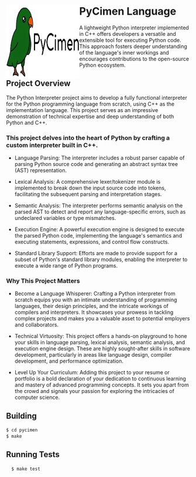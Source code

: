 <div>
  <img src="picture.jpeg" alt="Python Logo" align="left" width="200" height="200">
  <h1>PyCimen Language</h1>
</div>

A lightweight Python interpreter implemented in C++ offers developers a versatile and extensible tool for executing Python code. This approach fosters deeper understanding of the language's inner workings and encourages contributions to the open-source Python ecosystem.

## Project Overview

The Python Interpreter project aims to develop a fully functional interpreter for the Python programming language from scratch, using C++ as the implementation language. This project serves as an impressive demonstration of technical expertise and deep understanding of both Python and C++.

### This project delves into the heart of Python by crafting a custom interpreter built in C++.

   + Language Parsing: The interpreter includes a robust parser capable of parsing Python source code and generating an abstract syntax tree (AST) representation.

   + Lexical Analysis: A comprehensive lexer/tokenizer module is implemented to break down the input source code into tokens, facilitating the subsequent parsing and interpretation stages.

   + Semantic Analysis: The interpreter performs semantic analysis on the parsed AST to detect and report any language-specific errors, such as undeclared variables or type mismatches.

   + Execution Engine: A powerful execution engine is designed to execute the parsed Python code, implementing the language's semantics and executing statements, expressions, and control flow constructs.

   + Standard Library Support: Efforts are made to provide support for a subset of Python's standard library modules, enabling the interpreter to execute a wide range of Python programs.

### Why This Project Matters

   * Become a Language Whisperer: Crafting a Python interpreter from scratch equips you with an intimate understanding of programming languages, their design principles, and the intricate workings of compilers and interpreters. It showcases your prowess in tackling complex projects and makes you a valuable asset to potential employers and collaborators.

   * Technical Virtuosity: This project offers a hands-on playground to hone your skills in language parsing, lexical analysis, semantic analysis, and execution engine design. These are highly sought-after skills in software development, particularly in areas like language design, compiler development, and performance optimization.

   * Level Up Your Curriculum: Adding this project to your resume or portfolio is a bold declaration of your dedication to continuous learning and mastery of advanced programming concepts. It sets you apart from the crowd and signals your passion for exploring the intricacies of computer science.

## Building

```bash
$ cd pycimen
$ make
```

## Running Tests

```bash
  $ make test
```
